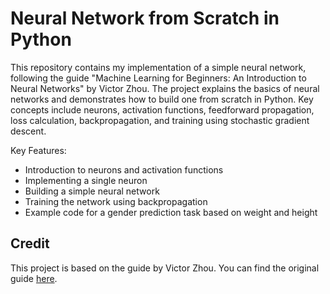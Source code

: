 # Neural Network from Scratch in Python

This repository contains my implementation of a simple neural network, following the guide "Machine Learning for Beginners: An Introduction to Neural Networks" by Victor Zhou. The project explains the basics of neural networks and demonstrates how to build one from scratch in Python. Key concepts include neurons, activation functions, feedforward propagation, loss calculation, backpropagation, and training using stochastic gradient descent.

Key Features:
- Introduction to neurons and activation functions
- Implementing a single neuron
- Building a simple neural network
- Training the network using backpropagation
- Example code for a gender prediction task based on weight and height

## Credit
This project is based on the guide by Victor Zhou. You can find the original guide [here](https://victorzhou.com/blog/intro-to-neural-networks/).
